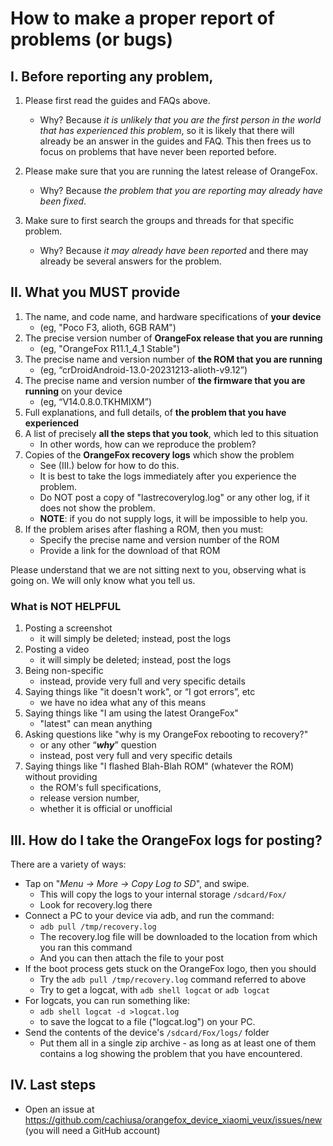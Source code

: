 # How to make a proper report of problems (or bugs)

## I. Before reporting any problem,

1. Please first read the guides and FAQs above.
    - Why? Because _it is unlikely that you are the first person in the world that has experienced this problem_, so it is likely that there will already be an answer in the guides and FAQ. This then frees us to focus on problems that have never been reported before.

2. Please make sure that you are running the latest release of OrangeFox.
    - Why? Because _the problem that you are reporting may already have been fixed_.

3. Make sure to first search the groups and threads for that specific problem.
    - Why? Because _it may already have been reported_ and there may already be several answers for the problem. 

## II. What you MUST provide

1. The name, and code name, and hardware specifications of __your device__
    - (eg, "Poco F3, alioth, 6GB RAM")
2. The precise version number of __OrangeFox release that you are running__
    - (eg, "OrangeFox R11.1_4_1 Stable")
3. The precise name and version number of __the ROM that you are running__
    - (eg, “crDroidAndroid-13.0-20231213-alioth-v9.12”)
4. The precise name and version number of __the firmware that you are running__ on your device
    - (eg, “V14.0.8.0.TKHMIXM”)
5. Full explanations, and full details, of __the problem that you have experienced__
6. A list of precisely __all the steps that you took__, which led to this situation
    - In other words, how can we reproduce the problem?
7. Copies of the __OrangeFox recovery logs__ which show the problem
    - See (III.) below for how to do this.
    - It is best to take the logs immediately after you experience the problem.
    - Do NOT post a copy of "lastrecoverylog.log" or any other log, if it does not show the problem.
    - **NOTE**: if you do not supply logs, it will be impossible to help you.
8. If the problem arises after flashing a ROM, then you must:
    - Specify the precise name and version number of the ROM
    - Provide a link for the download of that ROM

Please understand that we are not sitting next to you, observing what is going on. We will only know what you tell us.

### What is NOT HELPFUL

1. Posting a screenshot
    - it will simply be deleted; instead, post the logs
2. Posting a video
    - it will simply be deleted; instead, post the logs 
3. Being non-specific
    - instead, provide very full and very specific details
4. Saying things like "it doesn't work", or “I got errors”, etc
    - we have no idea what any of this means
5. Saying things like "I am using the latest OrangeFox"
    - "latest" can mean anything
6. Asking questions like "why is my OrangeFox rebooting to recovery?"
    - or any other “_**why**_” question
    - instead, post very full and very specific details
7. Saying things like "I flashed Blah-Blah ROM" (whatever the ROM) without providing
    - the ROM's full specifications,
    - release version number,
    - whether it is official or unofficial

## III. How do I take the OrangeFox logs for posting?

There are a variety of ways:

- Tap on "_Menu -> More -> Copy Log to SD_", and swipe.
    - This will copy the logs to your internal storage `/sdcard/Fox/`
    - Look for recovery.log there
- Connect a PC to your device via adb, and run the command:
    - `adb pull /tmp/recovery.log`
    - The recovery.log file will be downloaded to the location from which you ran this command
    - And you can then attach the file to your post
- If the boot process gets stuck on the OrangeFox logo, then you should
    - Try the `adb pull /tmp/recovery.log` command referred to above
    - Try to get a logcat, with `adb shell logcat` or `adb logcat`
- For logcats, you can run something like:
    - `adb shell logcat -d >logcat.log`
    - to save the logcat to a file ("logcat.log") on your PC.
- Send the contents of the device's `/sdcard/Fox/logs/` folder
    - Put them all in a single zip archive - as long as at least one of them contains a log showing the problem that you have encountered.

## IV. Last steps

- Open an issue at https://github.com/cachiusa/orangefox_device_xiaomi_veux/issues/new (you will need a GitHub account)
